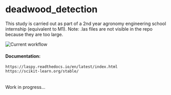# deadwood_detection

This study is carried out as part of a 2nd year agronomy engineering school internship (equivalent to M1).
Note: .las files are not visible in the repo because they are too large.

![Current workflow](https://github.com/manon-col/deadwood_detection/edit/main/workflow.jpg?raw=true)

#### Documentation:
``https://laspy.readthedocs.io/en/latest/index.html``\
``https://scikit-learn.org/stable/``\
\
\
Work in progress...
